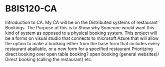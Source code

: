 # B8IS120-CA

Introduction to CA.
My CA will be on the Distributed systems of restaurant Bookings. 
The Purpose of this is to Show why Someone would want this kind of system as opposed to a physical booking system.
This project will be a forms on visual studio that connects to microsoft Azure that will allow the option to make a booking either from the base form that includes every restaurant abailable, or a new form for a specified restaurant
Prioritzing direct booking over open table booking?
open booking (general websites)/ Direct booking (calling the restaurant) etc.
